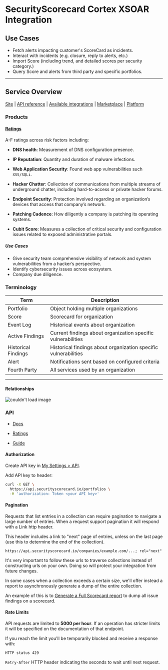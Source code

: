 # SecurityScorecard Cortex XSOAR Integration

## Use Cases

* Fetch alerts impacting customer's ScoreCard as incidents.
* Interact with incidents (e.g. closure, reply to alerts, etc.)
* Import Score (including trend, and detailed scores per security category.)
* Query Score and alerts from third party and specific portfolios.

---

## Service Overview

[Site](https://securityscorecard.com/) | [API reference](https://securityscorecard.readme.io/reference) | [Available integrations](https://securityscorecard.com/hub/integrations) | [Marketplace](https://securityscorecard.com/product/marketplace) | [Platform](https://platform.securityscorecard.io/#/my-settings/api)

### Products

#### **[Ratings](https://securityscorecard.com/product/security-ratings)**

A-F ratings across risk factors including:

* **DNS health**: Measurement of DNS configuration presence.

* **IP Reputation**: Quantity and duration of malware infections.

* **Web Application Security**: Found web app vulnerabilities such `XSS/SQLi`.

* **Hacker Chatter**: Collection of communications from multiple streams of underground chatter, including hard-to-access or private hacker forums.
* **Endpoint Security**: Protection involved regarding an organization’s devices that access that company’s network.
* **Patching Cadence**: How diligently a company is patching its operating systems.
* **Cubit Score**: Measures a collection of critical security and configuration issues related to exposed administrative portals.

##### Use Cases

* Give security team comprehensive visibility of network and system vulnerabilities from a hacker’s perspective.
* Identify cybersecurity issues across ecosystem.
* Company due diligence.

### Terminology

| Term                | Description                                                     |
|---------------------|-----------------------------------------------------------------|
| Portfolio           | Object holding multiple organizations                           |
| Score               | Scorecard for organization                                      |
| Event Log           | Historical events about organization                            |
| Active Findings     | Current findings about organization specific vulnerabilities    |
| Historical Findings | Historical findings about organization specific vulnerabilities |
| Alert               | Notifications sent based on configured criteria                 |
| Fourth Party        | All services used by an organization                            |
---

#### Relationships

![couldn't load image](https://files.readme.io/e2d5e4a-API_resources.png)

### API

* [Docs](https://platform.securityscorecard.io/docs/index.html)

* [Ratings](https://securityscorecard.readme.io/reference)

* [Guide](https://securityscorecard.readme.io/docs/getting-started)

#### Authorization

Create API key in [My Settings > API](https://platform.securityscorecard.io/#/my-settings/api).

Add API key to header:

```bash
curl -X GET \
  https://api.securityscorecard.io/portfolios \
  -H 'authorization: Token <your API key>'
```

#### Pagination

Requests that list entries in a collection can require pagination to navigate a large number of entries.
When a request support pagination it will respond with a Link http header.

This header includes a link to "next" page of entries, unless on the last page (use this to determine the end of the collection).

```http
https://api.securityscorecard.io/companies/example.com/...; rel="next"
```

It's very important to follow these urls to traverse collections instead of constructing urls on your own. Doing so will protect your integration from future changes.

In some cases when a collection exceeds a certain size, we'll offer instead a report to asynchronously generate a dump of the entire collection.

An example of this is to [Generate a Full Scorecard report](https://securityscorecard.readme.io/reference-link/post_reports-full-scorecard-json) to dump all issue findings on a scorecard.

#### Rate Limits

API requests are limited to **5000 per hour**. If an operation has stricter limits it will be specified on the documentation of that endpoint.

If you reach the limit you'll be temporarily blocked and receive a response with:

```plaintext
HTTP status 429
```

`Retry-After` HTTP header indicating the seconds to wait until next request.
